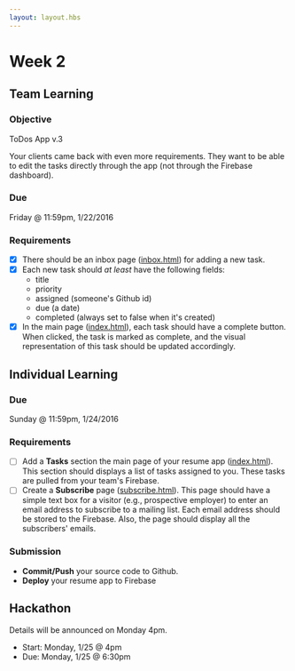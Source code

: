 ```yaml
---
layout: layout.hbs
---
```


# Week 2

## Team Learning

### Objective

ToDos App v.3

Your clients came back with even more requirements. They want to be able
to edit the tasks directly through the app (not through the Firebase dashboard).

### Due

Friday @ 11:59pm, 1/22/2016

### Requirements

* [X] There should be an inbox page ([inbox.html](/apps/todos/inbox.html)) for adding a
new task.
* [X] Each new task should _at least_ have the following fields:
  - title
  - priority
  - assigned (someone's Github id)
  - due (a date)
  - completed (always set to false when it's created)
* [X] In the main page ([index.html](/apps.todos/index.html)), each task should have a complete button. When clicked,
the task is marked as complete, and the visual representation of this task should be updated
accordingly.

## Individual Learning

### Due

Sunday @ 11:59pm, 1/24/2016

### Requirements

* [ ] Add a __Tasks__ section the main page of your resume app ([index.html](/apps/resume/index.html)).
This section should displays a list of tasks assigned to you. These tasks are pulled from your team's Firebase.
* [ ] Create a __Subscribe__ page ([subscribe.html](/apps/resume/subscribe.html)).
This page should have a simple text box for a visitor (e.g., prospective employer)
to enter an email  address to subscribe to a mailing list. Each email address should
be stored to the Firebase. Also, the page should display all the subscribers' emails.

### Submission

* __Commit/Push__ your source code to Github.
* __Deploy__ your resume app to Firebase

## Hackathon

Details will be announced on Monday 4pm.

* Start: Monday, 1/25 @ 4pm
* Due: Monday, 1/25 @ 6:30pm
